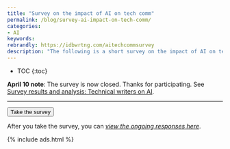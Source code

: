 ```yaml
---
title: "Survey on the impact of AI on tech comm"
permalink: /blog/survey-ai-impact-on-tech-comm/
categories:
- AI
keywords:
rebrandly: https://idbwrtng.com/aitechcommsurvey
description: "The following is a short survey on the impact of AI on tech comm, specifically on technical writing and producing documentation. Many speculate that AI tools might soon automate many tech writing tasks, and there's growing concern that major disruption is imminent. Is that future dystopian, or will it unlock new opportunities? This survey seeks to take the pulse of tech comm, gathering the thoughts and feelings that tech writers have about AI and whether it will transform the practice of documentation."
---
```


* TOC
{:toc}

**April 10 note**: The survey is now closed. Thanks for participating. See [Survey results and analysis: Technical writers on AI](/blog/survey-analysis-tech-writers-on-ai/).

<hr/>

<button type="button" class="btn btn-default">Take the survey</button>

After you take the survey, you can [*view the ongoing responses here*](https://idbwrtng.com/ai-survey-tech-comm-results).

{% include ads.html %}